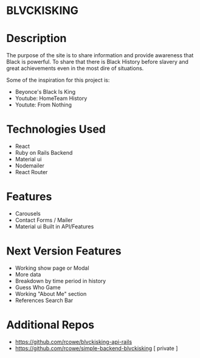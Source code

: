 # BLVCKISKING

# Description

The purpose of the site is to share information and provide awareness that Black is powerful. 
To share that there is Black History before slavery and great achievements even in the most dire of situations.

Some of the inspiration for this project is:

- Beyonce's Black Is King
- Youtube: HomeTeam History
- Youtute: From Nothing 

# Technologies Used

- React
- Ruby on Rails Backend
- Material ui
- Nodemailer 
- React Router

# Features 

- Carousels 
- Contact Forms / Mailer 
- Material ui Built in API/Features

# Next Version Features

- Working show page or Modal
- More data 
- Breakdown by time period in history
- Guess Who Game 
- Working "About Me" section
- References Search Bar

# Additional Repos

- https://github.com/rcowe/blvckisking-api-rails
- https://github.com/rcowe/simple-backend-blvckisking [ private ]